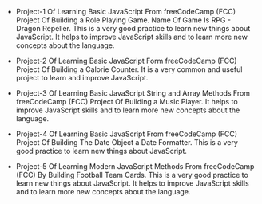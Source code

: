 - Project-1 Of Learning Basic JavaScript From freeCodeCamp (FCC) Project Of Building a Role Playing Game. Name Of Game Is RPG - Dragon Repeller. This is a very good practice to learn new things about JavaScript. It helps to improve JavaScript skills and to learn more new concepts about the language.

- Project-2 Of Learning Basic JavaScript Form freeCodeCamp (FCC) Project Of Building a Calorie Counter. It is a very common and useful project to learn and improve JavaScript.

- Project-3 Of Learning Basic JavaScript String and Array Methods From freeCodeCamp (FCC) Project Of Building a Music Player. It helps to improve JavaScript skills and to learn more new concepts about the language.

- Project-4 Of Learning Basic JavaScript From freeCodeCamp (FCC) Project Of Building The Date Object a Date Formatter. This is a very good practice to learn new things about JavaScript.

- Project-5 Of Learning Modern JavaScript Methods From freeCodeCamp (FCC) By Building Football Team Cards. This is a very good practice to learn new things about JavaScript. It helps to improve JavaScript skills and to learn more new concepts about the language.
